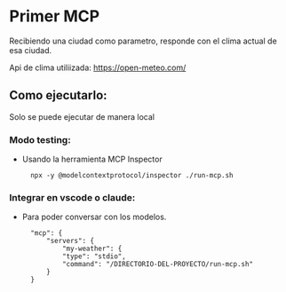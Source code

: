 # Primer MCP
Recibiendo una ciudad como parametro, responde con el clima actual de esa ciudad.

Api de clima utiliizada: https://open-meteo.com/
## Como ejecutarlo:
Solo se puede ejecutar de manera local

### Modo testing:
- Usando la herramienta MCP Inspector   

        npx -y @modelcontextprotocol/inspector ./run-mcp.sh

### Integrar en vscode o claude:
- Para poder conversar con los modelos. 
 
        "mcp": {
            "servers": {
                "my-weather": {
                "type": "stdio",
                "command": "/DIRECTORIO-DEL-PROYECTO/run-mcp.sh"
            }
        }

